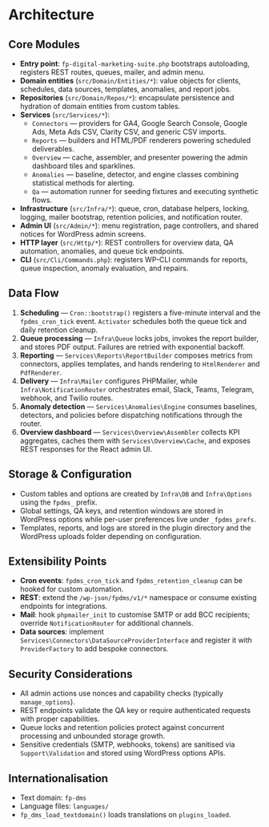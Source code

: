 # Architecture

## Core Modules

- **Entry point**: `fp-digital-marketing-suite.php` bootstraps autoloading, registers REST routes, queues, mailer, and admin menu.
- **Domain entities** (`src/Domain/Entities/*`): value objects for clients, schedules, data sources, templates, anomalies, and report jobs.
- **Repositories** (`src/Domain/Repos/*`): encapsulate persistence and hydration of domain entities from custom tables.
- **Services** (`src/Services/*`):
  - `Connectors` — providers for GA4, Google Search Console, Google Ads, Meta Ads CSV, Clarity CSV, and generic CSV imports.
  - `Reports` — builders and HTML/PDF renderers powering scheduled deliverables.
  - `Overview` — cache, assembler, and presenter powering the admin dashboard tiles and sparklines.
  - `Anomalies` — baseline, detector, and engine classes combining statistical methods for alerting.
  - `Qa` — automation runner for seeding fixtures and executing synthetic flows.
- **Infrastructure** (`src/Infra/*`): queue, cron, database helpers, locking, logging, mailer bootstrap, retention policies, and notification router.
- **Admin UI** (`src/Admin/*`): menu registration, page controllers, and shared notices for WordPress admin screens.
- **HTTP layer** (`src/Http/*`): REST controllers for overview data, QA automation, anomalies, and queue tick endpoints.
- **CLI** (`src/Cli/Commands.php`): registers WP-CLI commands for reports, queue inspection, anomaly evaluation, and repairs.

## Data Flow

1. **Scheduling** — `Cron::bootstrap()` registers a five-minute interval and the `fpdms_cron_tick` event. `Activator` schedules both the queue tick and daily retention cleanup.
2. **Queue processing** — `Infra\Queue` locks jobs, invokes the report builder, and stores PDF output. Failures are retried with exponential backoff.
3. **Reporting** — `Services\Reports\ReportBuilder` composes metrics from connectors, applies templates, and hands rendering to `HtmlRenderer` and `PdfRenderer`.
4. **Delivery** — `Infra\Mailer` configures PHPMailer, while `Infra\NotificationRouter` orchestrates email, Slack, Teams, Telegram, webhook, and Twilio routes.
5. **Anomaly detection** — `Services\Anomalies\Engine` consumes baselines, detectors, and policies before dispatching notifications through the router.
6. **Overview dashboard** — `Services\Overview\Assembler` collects KPI aggregates, caches them with `Services\Overview\Cache`, and exposes REST responses for the React admin UI.

## Storage & Configuration

- Custom tables and options are created by `Infra\DB` and `Infra\Options` using the `fpdms_` prefix.
- Global settings, QA keys, and retention windows are stored in WordPress options while per-user preferences live under `_fpdms_prefs`.
- Templates, reports, and logs are stored in the plugin directory and the WordPress uploads folder depending on configuration.

## Extensibility Points

- **Cron events**: `fpdms_cron_tick` and `fpdms_retention_cleanup` can be hooked for custom automation.
- **REST**: extend the `/wp-json/fpdms/v1/*` namespace or consume existing endpoints for integrations.
- **Mail**: hook `phpmailer_init` to customise SMTP or add BCC recipients; override `NotificationRouter` for additional channels.
- **Data sources**: implement `Services\Connectors\DataSourceProviderInterface` and register it with `ProviderFactory` to add bespoke connectors.

## Security Considerations

- All admin actions use nonces and capability checks (typically `manage_options`).
- REST endpoints validate the QA key or require authenticated requests with proper capabilities.
- Queue locks and retention policies protect against concurrent processing and unbounded storage growth.
- Sensitive credentials (SMTP, webhooks, tokens) are sanitised via `Support\Validation` and stored using WordPress options APIs.

## Internationalisation

- Text domain: `fp-dms`
- Language files: `languages/`
- `fp_dms_load_textdomain()` loads translations on `plugins_loaded`.
